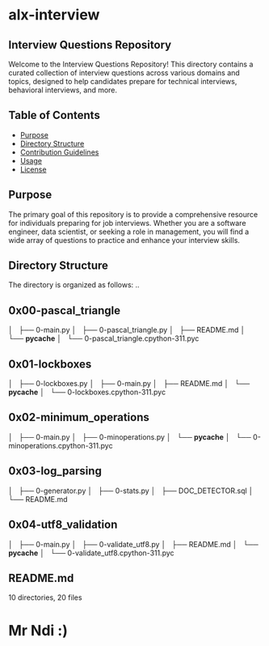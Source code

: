 # alx-interview

## Interview Questions Repository
Welcome to the Interview Questions Repository! This directory contains a curated collection of interview questions across various domains and topics, designed to help candidates prepare for technical interviews, behavioral interviews, and more.

## Table of Contents

- [Purpose](#purpose)
- [Directory Structure](#directory-structure)
- [Contribution Guidelines](#contribution-guidelines)
- [Usage](#usage)
- [License](#license)

## Purpose

The primary goal of this repository is to provide a comprehensive resource for individuals preparing for job interviews. Whether you are a software engineer, data scientist, or seeking a role in management, you will find a wide array of questions to practice and enhance your interview skills.

## Directory Structure

The directory is organized as follows:
..
## 0x00-pascal_triangle
│   ├── 0-main.py
│   ├── 0-pascal_triangle.py
│   ├── README.md
│   └── __pycache__
│       └── 0-pascal_triangle.cpython-311.pyc
## 0x01-lockboxes
│   ├── 0-lockboxes.py
│   ├── 0-main.py
│   ├── README.md
│   └── __pycache__
│       └── 0-lockboxes.cpython-311.pyc
## 0x02-minimum_operations
│   ├── 0-main.py
│   ├── 0-minoperations.py
│   └── __pycache__
│       └── 0-minoperations.cpython-311.pyc
## 0x03-log_parsing
│   ├── 0-generator.py
│   ├── 0-stats.py
│   ├── DOC_DETECTOR.sql
│   └── README.md
## 0x04-utf8_validation
│   ├── 0-main.py
│   ├── 0-validate_utf8.py
│   ├── README.md
│   └── __pycache__
│       └── 0-validate_utf8.cpython-311.pyc
## README.md

10 directories, 20 files


# Mr Ndi :)

